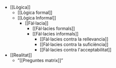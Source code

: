 - [[Lògica]] 
	- [[Lògica formal]]
	- [[Lògica Informal]]
		- [[Fàl·lacia]]
			- [[Fàl·lacies formals]]
			- [[Fàl·lacies informals]]
				- [[Fàl·lacies contra la rellevancia]]
				- [[Fàl·lacies contra la suficiència]]
				- [[Fàl·lacies contra l'acceptabilitat]]
- [[Realitat]]
	- ”[[Preguntes matrix]]”
	